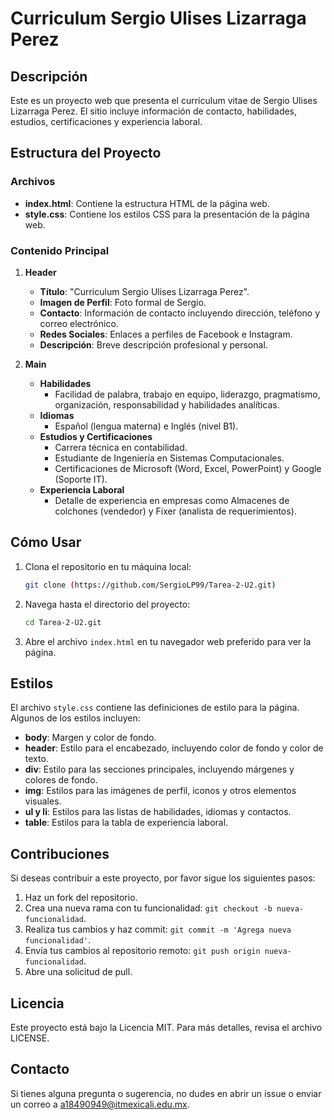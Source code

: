 # Curriculum Sergio Ulises Lizarraga Perez

## Descripción

Este es un proyecto web que presenta el currículum vitae de Sergio Ulises Lizarraga Perez. El sitio incluye información de contacto, habilidades, estudios, certificaciones y experiencia laboral.

## Estructura del Proyecto

### Archivos

- **index.html**: Contiene la estructura HTML de la página web.
- **style.css**: Contiene los estilos CSS para la presentación de la página web.

### Contenido Principal

1. **Header**
    - **Título**: "Curriculum Sergio Ulises Lizarraga Perez".
    - **Imagen de Perfil**: Foto formal de Sergio.
    - **Contacto**: Información de contacto incluyendo dirección, teléfono y correo electrónico.
    - **Redes Sociales**: Enlaces a perfiles de Facebook e Instagram.
    - **Descripción**: Breve descripción profesional y personal.

2. **Main**
    - **Habilidades**
        - Facilidad de palabra, trabajo en equipo, liderazgo, pragmatismo, organización, responsabilidad y habilidades analíticas.
    - **Idiomas**
        - Español (lengua materna) e Inglés (nivel B1).
    - **Estudios y Certificaciones**
        - Carrera técnica en contabilidad.
        - Estudiante de Ingeniería en Sistemas Computacionales.
        - Certificaciones de Microsoft (Word, Excel, PowerPoint) y Google (Soporte IT).
    - **Experiencia Laboral**
        - Detalle de experiencia en empresas como Almacenes de colchones (vendedor) y Fixer (analista de requerimientos).

## Cómo Usar

1. Clona el repositorio en tu máquina local:
    ```sh
    git clone (https://github.com/SergioLP99/Tarea-2-U2.git)
    ```
2. Navega hasta el directorio del proyecto:
    ```sh
    cd Tarea-2-U2.git
    ```
3. Abre el archivo `index.html` en tu navegador web preferido para ver la página.

## Estilos

El archivo `style.css` contiene las definiciones de estilo para la página. Algunos de los estilos incluyen:

- **body**: Margen y color de fondo.
- **header**: Estilo para el encabezado, incluyendo color de fondo y color de texto.
- **div**: Estilo para las secciones principales, incluyendo márgenes y colores de fondo.
- **img**: Estilos para las imágenes de perfil, iconos y otros elementos visuales.
- **ul y li**: Estilos para las listas de habilidades, idiomas y contactos.
- **table**: Estilos para la tabla de experiencia laboral.

## Contribuciones

Si deseas contribuir a este proyecto, por favor sigue los siguientes pasos:

1. Haz un fork del repositorio.
2. Crea una nueva rama con tu funcionalidad: `git checkout -b nueva-funcionalidad`.
3. Realiza tus cambios y haz commit: `git commit -m 'Agrega nueva funcionalidad'`.
4. Envía tus cambios al repositorio remoto: `git push origin nueva-funcionalidad`.
5. Abre una solicitud de pull.

## Licencia

Este proyecto está bajo la Licencia MIT. Para más detalles, revisa el archivo LICENSE.

## Contacto

Si tienes alguna pregunta o sugerencia, no dudes en abrir un issue o enviar un correo a [a18490949@itmexicali.edu.mx](mailto:a18490949@itmexicali.edu.mx).
